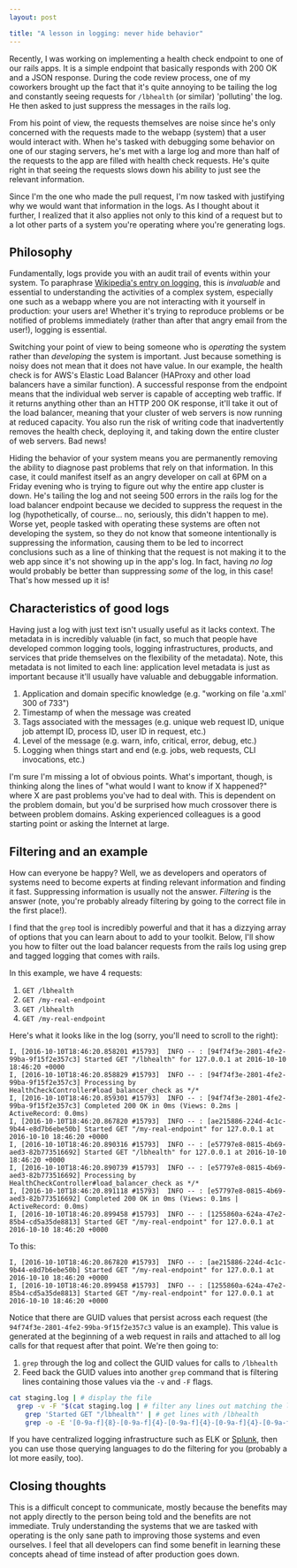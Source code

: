 ```yaml
---
layout: post

title: "A lesson in logging: never hide behavior"
---
```


Recently, I was working on implementing a health check endpoint to one of our rails apps. It is a simple endpoint that basically responds with 200 OK and a JSON response. During the code review process, one of my coworkers brought up the fact that it's quite annoying to be tailing the log and constantly seeing requests for `/lbhealth` (or similar) 'polluting' the log. He then asked to just suppress the messages in the rails log.

From his point of view, the requests themselves are noise since he's only concerned with the requests made to the webapp (system) that a user would interact with. When he's tasked with debugging some behavior on one of our staging servers, he's met with a large log and more than half of the requests to the app are filled with health check requests. He's quite right in that seeing the requests slows down his ability to just see the relevant information.

Since I'm the one who made the pull request, I'm now tasked with justifying why we would want that information in the logs. As I thought about it further, I realized that it also applies not only to this kind of a request but to a lot other parts of a system you're operating where you're generating logs.

## Philosophy

Fundamentally, logs provide you with an audit trail of events within your system. To paraphrase [Wikipedia's entry on logging](https://en.wikipedia.org/wiki/Logfile), this is *invaluable* and essential to understanding the activities of a complex system, especially one such as a webapp where you are not interacting with it yourself in production: your users are! Whether it's trying to reproduce problems or be notified of problems immediately (rather than after that angry email from the user!), logging is essential.

Switching your point of view to being someone who is *operating* the system rather than *developing* the system is important. Just because something is noisy does not mean that it does not have value. In our example, the health check is for AWS's Elastic Load Balancer (HAProxy and other load balancers have a similar function). A successful response from the endpoint means that the individual web server is capable of accepting web traffic. If it returns anything other than an HTTP 200 OK response, it'll take it out of the load balancer, meaning that your cluster of web servers is now running at reduced capacity. You also run the risk of writing code that inadvertently removes the health check, deploying it, and taking down the entire cluster of web servers. Bad news!

Hiding the behavior of your system means you are permanently removing the ability to diagnose past problems that rely on that information. In this case, it could manifest itself as an angry developer on call at 6PM on a Friday evening who is trying to figure out why the entire app cluster is down. He's tailing the log and not seeing 500 errors in the rails log for the load balancer endpoint because we decided to suppress the request in the log (hypothetically, of course... no, seriously, this didn't happen to me). Worse yet, people tasked with operating these systems are often not developing the system, so they do not know that someone intentionally is suppressing the information, causing them to be led to incorrect conclusions such as a line of thinking that the request is not making it to the web app since it's not showing up in the app's log. In fact, having *no log* would probably be better than suppressing *some* of the log, in this case! That's how messed up it is!

## Characteristics of good logs

Having just a log with just text isn't usually useful as it lacks context. The metadata in is incredibly valuable (in fact, so much that people have developed common logging tools, logging infrastructures, products, and services that pride themselves on the flexibility of the metadata). Note, this metadata is not limited to each line: application level metadata is just as important because it'll usually have valuable and debuggable information.

1. Application and domain specific knowledge (e.g. "working on file 'a.xml' 300 of 733")
1. Timestamp of when the message was created
1. Tags associated with the messages (e.g. unique web request ID, unique job attempt ID, process ID, user ID in request, etc.)
1. Level of the message (e.g. warn, info, critical, error, debug, etc.)
1. Logging when things start and end (e.g. jobs, web requests, CLI invocations, etc.)

I'm sure I'm missing a lot of obvious points. What's important, though, is thinking along the lines of "what would I want to know if X happened?" where X are past problems you've had to deal with. This is dependent on the problem domain, but you'd be surprised how much crossover there is between problem domains. Asking experienced colleagues is a good starting point or asking the Internet at large.

## Filtering and an example

How can everyone be happy? Well, we as developers and operators of systems need to become experts at finding relevant information and finding it fast. Suppressing information is usually not the answer. *Filtering* is the answer (note, you're probably already filtering by going to the correct file in the first place!).

I find that the `grep` tool is incredibly powerful and that it has a dizzying array of options that you can learn about to add to your toolkit. Below, I'll show you how to filter out the load balancer requests from the rails log using grep and tagged logging that comes with rails.

In this example, we have 4 requests:

1. `GET /lbhealth`
1. `GET /my-real-endpoint`
1. `GET /lbhealth`
1. `GET /my-real-endpoint`

Here's what it looks like in the log (sorry, you'll need to scroll to the right):

```
I, [2016-10-10T18:46:20.858201 #15793]  INFO -- : [94f74f3e-2801-4fe2-99ba-9f15f2e357c3] Started GET "/lbhealth" for 127.0.0.1 at 2016-10-10 18:46:20 +0000
I, [2016-10-10T18:46:20.858829 #15793]  INFO -- : [94f74f3e-2801-4fe2-99ba-9f15f2e357c3] Processing by HealthCheckController#load_balancer_check as */*
I, [2016-10-10T18:46:20.859301 #15793]  INFO -- : [94f74f3e-2801-4fe2-99ba-9f15f2e357c3] Completed 200 OK in 0ms (Views: 0.2ms | ActiveRecord: 0.0ms)
I, [2016-10-10T18:46:20.867820 #15793]  INFO -- : [ae215886-224d-4c1c-9b44-e8d7b6ebe50b] Started GET "/my-real-endpoint" for 127.0.0.1 at 2016-10-10 18:46:20 +0000
I, [2016-10-10T18:46:20.890316 #15793]  INFO -- : [e57797e8-0815-4b69-aed3-82b773516692] Started GET "/lbhealth" for 127.0.0.1 at 2016-10-10 18:46:20 +0000
I, [2016-10-10T18:46:20.890739 #15793]  INFO -- : [e57797e8-0815-4b69-aed3-82b773516692] Processing by HealthCheckController#load_balancer_check as */*
I, [2016-10-10T18:46:20.891118 #15793]  INFO -- : [e57797e8-0815-4b69-aed3-82b773516692] Completed 200 OK in 0ms (Views: 0.1ms | ActiveRecord: 0.0ms)
I, [2016-10-10T18:46:20.899458 #15793]  INFO -- : [1255860a-624a-47e2-85b4-cd5a35de8813] Started GET "/my-real-endpoint" for 127.0.0.1 at 2016-10-10 18:46:20 +0000
```

To this:

```
I, [2016-10-10T18:46:20.867820 #15793]  INFO -- : [ae215886-224d-4c1c-9b44-e8d7b6ebe50b] Started GET "/my-real-endpoint" for 127.0.0.1 at 2016-10-10 18:46:20 +0000
I, [2016-10-10T18:46:20.899458 #15793]  INFO -- : [1255860a-624a-47e2-85b4-cd5a35de8813] Started GET "/my-real-endpoint" for 127.0.0.1 at 2016-10-10 18:46:20 +0000
```

Notice that there are GUID values that persist across each request (the `94f74f3e-2801-4fe2-99ba-9f15f2e357c3` value is an example). This value is generated at the beginning of a web request in rails and attached to all log calls for that request after that point. We're then going to:

1. `grep` through the log and collect the GUID values for calls to `/lbhealth`
1. Feed back the GUID values into another `grep` command that is filtering lines containing those values via the `-v` and `-F` flags.

```sh
cat staging.log | # display the file
  grep -v -F "$(cat staging.log | # filter any lines out matching the list of newline separated values from the command substitution $(...)
    grep 'Started GET "/lbhealth"' | # get lines with /lbhealth
    grep -o -E '[0-9a-f]{8}-[0-9a-f]{4}-[0-9a-f]{4}-[0-9a-f]{4}-[0-9a-f]{12}')" # pick out the GUID pattern using regex
```

If you have centralized logging infrastructure such as ELK or [Splunk](https://en.wikipedia.org/wiki/Splunk), then you can use those querying languages to do the filtering for you (probably a lot more easily, too).

## Closing thoughts

This is a difficult concept to communicate, mostly because the benefits may not apply directly to the person being told and the benefits are not immediate. Truly understanding the systems that we are tasked with operating is the only sane path to improving those systems and even ourselves. I feel that all developers can find some benefit in learning these concepts ahead of time instead of after production goes down.
